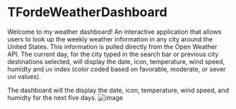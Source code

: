 # TFordeWeatherDashboard

Welcome to my weather dashboard! An interactive application that allows users to look up the weekly weather information in any city around the United States. This information is pulled directly from the Open Weather API. The current day, for the city typed in the search bar or previous city destinations selected, will display the date, icon, temperature, wind speed, humidty and uv index (color coded based on favorable, moderate, or sever uvi values).

The dashboard will the display the date, icon, temperature, wind speed, and humidty for the next five days.
![image](https://user-images.githubusercontent.com/101753839/178364173-d71a6353-8750-498b-ae18-5eb4a6224816.png)
